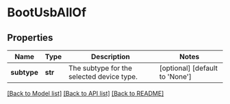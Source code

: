 # BootUsbAllOf

## Properties
Name | Type | Description | Notes
------------ | ------------- | ------------- | -------------
**subtype** | **str** | The subtype for the selected device type.    | [optional] [default to 'None']

[[Back to Model list]](../README.md#documentation-for-models) [[Back to API list]](../README.md#documentation-for-api-endpoints) [[Back to README]](../README.md)


